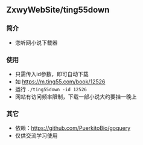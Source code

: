 ## ZxwyWebSite/ting55down
### 简介
+ 恋听网小说下载器

### 使用
+ 只需传入id参数，即可自动下载
+ 如 https://m.ting55.com/book/12526
+ 运行 `./ting55down -id 12526`
+ 网站有访问频率限制，下载一部小说大约要挂一晚上

### 其它
+ 依赖：https://github.com/PuerkitoBio/goquery
+ 仅供交流学习使用
